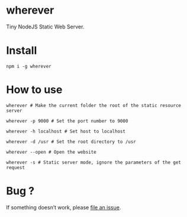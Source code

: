 # wherever

Tiny NodeJS Static Web Server.

# Install

```
npm i -g wherever
```

# How to use

```
wherever # Make the current folder the root of the static resource server

wherever -p 9000 # Set the port number to 9000

wherever -h localhost # Set host to localhost

wherever -d /usr # Set the root directory to /usr

wherever --open # Open the website

wherever -s # Static server mode, ignore the parameters of the get request
```

# Bug ?

If something doesn’t work, please [file an issue](https://github.com/Coyeah/wherever/issues).
